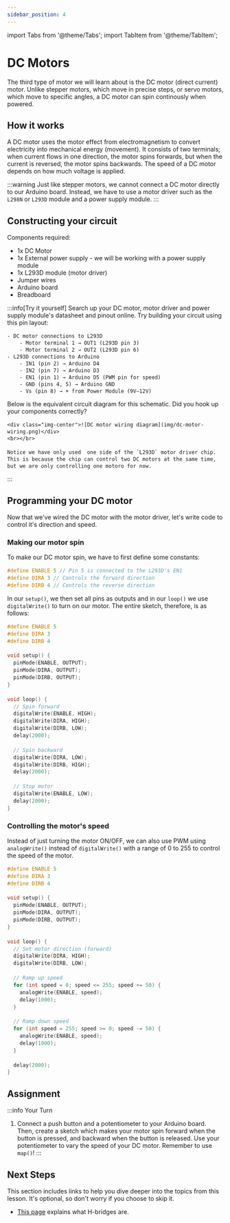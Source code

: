 ```yaml
---
sidebar_position: 4
---
```


import Tabs from '@theme/Tabs';
import TabItem from '@theme/TabItem';

# DC Motors

The third type of motor we will learn about is the DC motor (direct current) motor. Unlike stepper motors, which move in precise steps, or servo motors, which move to specific angles, a DC motor can spin continously when powered. 

## How it works

A DC motor uses the motor effect from electromagnetism to convert electricity into mechanical energy (movement). It consists of two terminals; when current flows in one direction, the motor spins forwards, but when the current is reversed, the motor spins backwards. The speed of a DC motor depends on how much voltage is applied.

:::warning
Just like stepper motors, we cannot connect a DC motor directly to our Arduino board. Instead, we have to use a motor driver such as the `L298N` or `L293D` module and a power supply module.
:::

## Constructing your circuit

Components required:
- 1x DC Motor
- 1x External power supply - we will be working with a power supply module
- 1x L293D module (motor driver)
- Jumper wires
- Arduino board
- Breadboard

:::info[Try it yourself]
<Tabs>
  <TabItem value="problem" label="Problem">
    Search up your DC motor, motor driver and power supply module's  datasheet and pinout online. Try building your circuit using this pin layout:

    - DC motor connections to L293D
        - Motor terminal 1 → OUT1 (L293D pin 3)
        - Motor terminal 2 → OUT2 (L293D pin 6) 
    - L293D connections to Arduino
        - IN1 (pin 2) → Arduino D4
        - IN2 (pin 7) → Arduino D3
        - EN1 (pin 1) → Arduino D5 (PWM pin for speed)
        - GND (pins 4, 5) → Arduino GND
        - Vs (pin 8) → + from Power Module (9V–12V)
  </TabItem>
  <TabItem value="solution" label="Solution">
    Below is the equivalent circuit diagram for this schematic. Did you hook up your components correctly? 

    <div class="img-center">![DC motor wiring diagram](img/dc-motor-wiring.png)</div>
    <br></br>
    
    Notice we have only used  one side of the `L293D` motor driver chip. This is because the chip can control two DC motors at the same time, but we are only controlling one motoro for now. 
  </TabItem>
</Tabs>
:::

## Programming your DC motor

Now that we've wired the DC motor with the motor driver, let's write code to control it's direction and speed. 

### Making our motor spin

To make our DC motor spin, we have to first define some constants:

```cpp
#define ENABLE 5 // Pin 5 is connected to the L293D's EN1
#define DIRA 3 // Controls the forward direction
#define DIRB 4 // Controls the reverse direction
```

In our `setup()`, we then set all pins as outputs and in our `loop()` we use `digitalWrite()` to turn on our motor. The entire sketch, therefore, is as follows:

```cpp
#define ENABLE 5
#define DIRA 3
#define DIRB 4

void setup() {
  pinMode(ENABLE, OUTPUT);
  pinMode(DIRA, OUTPUT);
  pinMode(DIRB, OUTPUT);
}

void loop() {
  // Spin forward
  digitalWrite(ENABLE, HIGH);
  digitalWrite(DIRA, HIGH);
  digitalWrite(DIRB, LOW);
  delay(2000);

  // Spin backward
  digitalWrite(DIRA, LOW);
  digitalWrite(DIRB, HIGH);
  delay(2000);

  // Stop motor
  digitalWrite(ENABLE, LOW);
  delay(2000);
}
```

### Controlling the motor's speed 

Instead of just turning the motor ON/OFF, we can also use PWM using `analogWrite()` instead of `digitalWrite()` with a range of 0 to 255 to control the speed of the motor. 

```cpp
#define ENABLE 5
#define DIRA 3
#define DIRB 4

void setup() {
  pinMode(ENABLE, OUTPUT);
  pinMode(DIRA, OUTPUT);
  pinMode(DIRB, OUTPUT);
}

void loop() {
  // Set motor direction (forward)
  digitalWrite(DIRA, HIGH);
  digitalWrite(DIRB, LOW);

  // Ramp up speed
  for (int speed = 0; speed <= 255; speed += 50) {
    analogWrite(ENABLE, speed);
    delay(1000);
  }

  // Ramp down speed
  for (int speed = 255; speed >= 0; speed -= 50) {
    analogWrite(ENABLE, speed);
    delay(1000);
  }

  delay(2000);
}
```

## Assignment 

:::info Your Turn
1. Connect a push button and a potentiometer to your Arduino board. Then, create a sketch which makes your motor spin forward when the button is pressed, and backward when the button is released. Use your potentiometer to vary the speed of your DC motor. Remember to use `map()`!
:::

## Next Steps

This section includes links to help you dive deeper into the topics from this lesson. It's optional, so don't worry if you choose to skip it.

- [This page](https://en.wikipedia.org/wiki/H-bridge) explains what H-bridges are. 